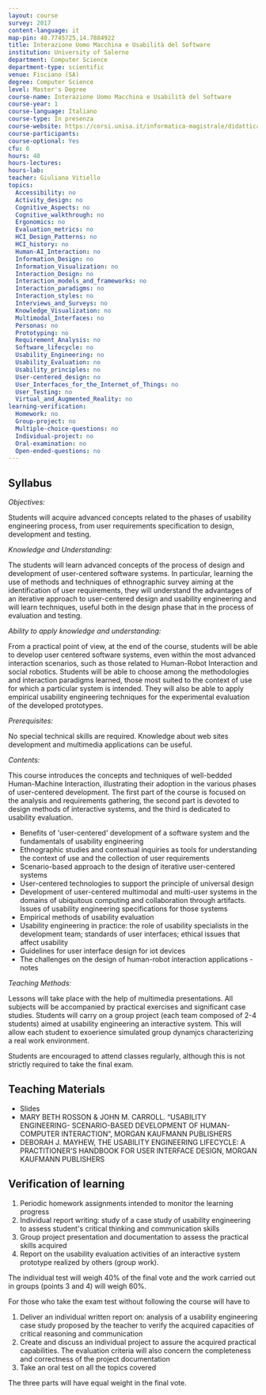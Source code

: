 ```yaml
---
layout: course
survey: 2017
content-language: it
map-pin: 40.7745725,14.7884922
title: Interazione Uomo Macchina e Usabilità del Software
institution: University of Salerno
department: Computer Science
department-type: scientific
venue: Fisciano (SA)
degree: Computer Science
level: Master's Degree
course-name: Interazione Uomo Macchina e Usabilità del Software
course-year: 1
course-language: Italiano
course-type: In presenza
course-website: https://corsi.unisa.it/informatica-magistrale/didattica/insegnamenti?anno=2022&id=507524
course-participants: 
course-optional: Yes
cfu: 6
hours: 48
hours-lectures: 
hours-lab: 
teacher: Giuliana Vitiello
topics: 
  Accessibility: no 
  Activity_design: no 
  Cognitive_Aspects: no 
  Cognitive_walkthrough: no 
  Ergonomics: no 
  Evaluation_metrics: no 
  HCI_Design_Patterns: no 
  HCI_history: no 
  Human-AI_Interaction: no 
  Information_Design: no 
  Information_Visualization: no 
  Interaction_Design: no 
  Interaction_models_and_frameworks: no 
  Interaction_paradigms: no 
  Interaction_styles: no 
  Interviews_and_Surveys: no 
  Knowledge_Visualization: no 
  Multimodal_Interfaces: no 
  Personas: no 
  Prototyping: no 
  Requirement_Analysis: no 
  Software_lifecycle: no 
  Usability_Engineering: no 
  Usability_Evaluation: no 
  Usability_principles: no 
  User-centered_design: no 
  User_Interfaces_for_the_Internet_of_Things: no 
  User_Testing: no 
  Virtual_and_Augmented_Reality: no 
learning-verification: 
  Homework: no 
  Group-project: no 
  Multiple-choice-questions: no 
  Individual-project: no 
  Oral-examination: no 
  Open-ended-questions: no 
---
```



## Syllabus 
*Objectives:*

Students will acquire advanced concepts related to the phases of usability engineering process, from user requirements specification to design, development and testing.

*Knowledge and Understanding:*

The students will learn advanced concepts of the process of design and development of user-centered software systems. In particular, learning the use of methods and techniques of ethnographic survey aiming at the identification of user requirements, they will understand the advantages of an iterative approach to user-centered design and usability engineering and will learn techniques, useful both in the design phase that in the process of evaluation and testing.

*Ability to apply knowledge and understanding:*

From a practical point of view, at the end of the course, students will be able to develop user centered software systems, even within the most advanced interaction scenarios, such as those related to Human-Robot Interaction and social robotics. Students will be able to choose among the methodologies and interaction paradigms learned, those most suited to the context of use for which a particular system is intended. They will also be able to apply empirical usability engineering techniques for the experimental evaluation of the developed prototypes.

*Prerequisites:*

No special technical skills are required. Knowledge about web sites development and multimedia applications can be useful.

*Contents:*

This course introduces the concepts and techniques of well-bedded Human-Machine Interaction, illustrating their adoption in the various phases of user-centered development. The first part of the course is focused on the analysis and requirements gathering, the second part is devoted to design methods of interactive systems, and the third is dedicated to usability evaluation.
- Benefits of 'user-centered' development of a software system and the fundamentals of usability engineering
- Ethnographic studies and contextual inquiries as tools for understanding the context of use and the collection of user requirements
- Scenario-based approach to the design of iterative user-centered systems
- User-centered technologies to support the principle of universal design
- Development of user-centered multimodal and multi-user systems in the domains of ubiquitous computing and collaboration through artifacts. Issues of usability engineering specifications for those systems
- Empirical methods of usability evaluation
- Usability engineering in practice: the role of usability specialists in the development team; standards of user interfaces; ethical issues that affect usability
- Guidelines for user interface design for iot devices
- The challenges on the design of human-robot interaction applications - notes

*Teaching Methods:*

Lessons will take place with the help of multimedia presentations. All subjects will be accompanied by practical exercises and significant case studies.
Students will carry on a group project (each team composed of 2-4 students) aimed at usability engineering an interactive system.
This will allow each student to exoerience simulated group dynamjcs characterizing a real work environment.

Students are encouraged to attend classes regularly, although this is not strictly required to take the final exam.


## Teaching Materials 
- Slides
- MARY BETH ROSSON & JOHN M. CARROLL. “USABILITY ENGINEERING- SCENARIO-BASED DEVELOPMENT OF HUMAN-COMPUTER INTERACTION”, MORGAN KAUFMANN PUBLISHERS
- DEBORAH J. MAYHEW, THE USABILITY ENGINEERING LIFECYCLE: A PRACTITIONER'S HANDBOOK FOR USER INTERFACE DESIGN, MORGAN KAUFMANN PUBLISHERS 

## Verification of learning
1) Periodic homework assignments intended to monitor the learning progress
2) Individual report writing: study of a case study of usability engineering to assess student's critical thinking and communication skills
3) Group project presentation and documentation to assess the practical skills acquired
4) Report on the usability evaluation activities of an interactive system prototype realized by others (group work).

The individual test will weigh 40% of the final vote and the work carried out in groups (points 3 and 4) will weigh 60%.

For those who take the exam test without following the course will have to

1) Deliver an individual written report on: analysis of a usability engineering case study proposed by the teacher to verify the acquired capacities of critical reasoning and communication
2) Create and discuss an individual project to assure the acquired practical capabilities. The evaluation criteria will also concern the completeness and correctness of the project documentation
3) Take an oral test on all the topics covered

The three parts will have equal weight in the final vote.
